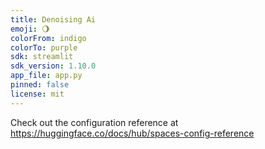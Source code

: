 ```yaml
---
title: Denoising Ai
emoji: 🌖
colorFrom: indigo
colorTo: purple
sdk: streamlit
sdk_version: 1.10.0
app_file: app.py
pinned: false
license: mit
---
```


Check out the configuration reference at https://huggingface.co/docs/hub/spaces-config-reference
